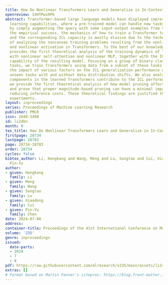 ```yaml
---
title: How Do Nonlinear Transformers Learn and Generalize in In-Context Learning?
openreview: I4HTPws9P6
abstract: Transformer-based large language models have displayed impressive in-context
  learning capabilities, where a pre-trained model can handle new tasks without fine-tuning
  by simply augmenting the query with some input-output examples from that task. Despite
  the empirical success, the mechanics of how to train a Transformer to achieve ICL
  and the corresponding ICL capacity is mostly elusive due to the technical challenges
  of analyzing the nonconvex training problems resulting from the nonlinear self-attention
  and nonlinear activation in Transformers. To the best of our knowledge, this paper
  provides the first theoretical analysis of the training dynamics of Transformers
  with nonlinear self-attention and nonlinear MLP, together with the ICL generalization
  capability of the resulting model. Focusing on a group of binary classification
  tasks, we train Transformers using data from a subset of these tasks and quantify
  the impact of various factors on the ICL generalization performance on the remaining
  unseen tasks with and without data distribution shifts. We also analyze how different
  components in the learned Transformers contribute to the ICL performance. Furthermore,
  we provide the first theoretical analysis of how model pruning affects ICL performance
  and prove that proper magnitude-based pruning can have a minimal impact on ICL while
  reducing inference costs. These theoretical findings are justified through numerical
  experiments.
layout: inproceedings
series: Proceedings of Machine Learning Research
publisher: PMLR
issn: 2640-3498
id: li24bn
month: 0
tex_title: How Do Nonlinear Transformers Learn and Generalize in In-Context Learning?
firstpage: 28734
lastpage: 28783
page: 28734-28783
order: 28734
cycles: false
bibtex_author: Li, Hongkang and Wang, Meng and Lu, Songtao and Cui, Xiaodong and Chen,
  Pin-Yu
author:
- given: Hongkang
  family: Li
- given: Meng
  family: Wang
- given: Songtao
  family: Lu
- given: Xiaodong
  family: Cui
- given: Pin-Yu
  family: Chen
date: 2024-07-08
address:
container-title: Proceedings of the 41st International Conference on Machine Learning
volume: '235'
genre: inproceedings
issued:
  date-parts:
  - 2024
  - 7
  - 8
pdf: https://raw.githubusercontent.com/mlresearch/v235/main/assets/li24bn/li24bn.pdf
extras: []
# Format based on Martin Fenner's citeproc: https://blog.front-matter.io/posts/citeproc-yaml-for-bibliographies/
---
```

